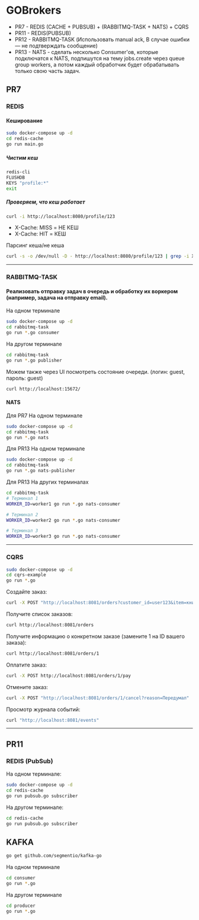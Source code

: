 # GOBrokers

- PR7 - REDIS (CACHE + PUBSUB) + (RABBITMQ-TASK + NATS) + CQRS
- PR11 - REDIS(PUBSUB)
- PR12 - RABBITMQ-TASK (Использовать manual ack, В случае ошибки — не подтверждать сообщение)
- PR13 - NATS - сделать несколько Consumer'ов, которые подключатся к NATS, подпишутся на тему jobs.create через queue group workers, а потом каждый обработчик будет обрабатывать только свою часть задач.


## PR7
### REDIS

#### Кеширование

```bash
sudo docker-compose up -d
cd redis-cache
go run main.go
```

##### Чистим кеш

```bash
redis-cli
FLUSHDB
KEYS "profile:*"
exit
```

##### Проверяем, что кеш работает

```bash
curl -i http://localhost:8080/profile/123
```

- X-Cache: MISS = НЕ КЕШ
- X-Cache: HIT = КЕШ


Парсинг кеша/не кеша
```bash
curl -s -o /dev/null -D - http://localhost:8080/profile/123 | grep -i X-Cache
```

---

### RABBITMQ-TASK

#### Реализовать отправку задач в очередь и обработку их воркером (например, задача на отправку email).

На одном терминале
```bash
sudo docker-compose up -d
cd rabbitmq-task
go run *.go consumer
```

На другом терминале
```bash
cd rabbitmq-task
go run *.go publisher
```

Можем также через UI посмотреть состояние очереди. (логин: guest, пароль: guest)
```bash
curl http://localhost:15672/
```

#### NATS

Для PR7 На одном терминале
```bash
sudo docker-compose up -d
cd rabbitmq-task
go run *.go nats
```

Для PR13 На одном терминале
```bash
sudo docker-compose up -d
cd rabbitmq-task
go run *.go nats-publisher
```

Для PR13 На других терминалах
```bash
cd rabbitmq-task
# Терминал 1
WORKER_ID=worker1 go run *.go nats-consumer

# Терминал 2
WORKER_ID=worker2 go run *.go nats-consumer

# Терминал 3
WORKER_ID=worker3 go run *.go nats-consumer
```
---

### CQRS

```bash
sudo docker-compose up -d
cd cqrs-example
go run *.go
```

Создайте заказ:
```bash
curl -X POST "http://localhost:8081/orders?customer_id=user123&item=книга"
```

Получите список заказов:
```bash
curl http://localhost:8081/orders
```

Получите информацию о конкретном заказе (замените 1 на ID вашего заказа):
```bash
curl http://localhost:8081/orders/1
```

Оплатите заказ:
```bash
curl -X POST http://localhost:8081/orders/1/pay
```

Отмените заказ:
```bash
curl -X POST "http://localhost:8081/orders/1/cancel?reason=Передумал"
```

Просмотр журнала событий:
```bash
curl "http://localhost:8081/events"
```
---

## PR11
### REDIS (PubSub)

На одном терминале:
```bash
sudo docker-compose up -d
cd redis-cache
go run pubsub.go subscriber
```

На другом терминале:
```bash
cd redis-cache
go run pubsub.go subscriber
```



## KAFKA

```bash
go get github.com/segmentio/kafka-go
```

На одном терминале
```bash
cd consumer
go run *.go
```

На другом терминале
```bash
cd producer
go run *.go
```
